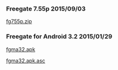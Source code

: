 ### Freegate 7.55p 2015/09/03
[fg755p.zip](files/fg755p.zip)

### Freegate for Android 3.2 2015/01/29
[fgma32.apk](files/fgma32.apk)

[fgma32.apk.asc](files/fgma32.apk.asc)

